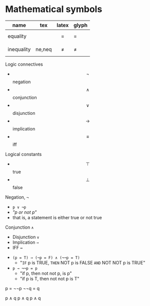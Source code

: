# Mathematical symbols


name         | tex      | latex        | glyph
-------------|----------|--------------|---
equality     |          | $$=$$        | =     
inequality   | ne,neq   | $$\ne$$      | ≠



Logic connectives
- $$\lnot $$ negation
- $$\land $$ conjunction
- $$\lor  $$ disjunction
- $$\to   $$ implication
- $$\equiv$$ iff

Logical constants
- $$\top  $$ true
- $$\bot  $$ false


Negation, `¬`
- `p ∨ ¬p`
- *"p or not p"*
- that is, a statement is either true or not true



Conjunction `∧`
- Disjunction `∨`
- Implication `→`
- IFF         `↔`

* `(p = T) → (¬p = F) ∧ (¬¬p = T)`
  - "`IF` p is TRUE, `THEN` NOT p is FALSE `AND` NOT NOT p is TRUE"
* `p → ¬¬p = p`
  - "if p, then not not p, is p"
  - "if p is T, then not not p is T"
 
p = ¬¬p
¬¬q = q

p ∧ q
p ∧ q
p ∧ q
